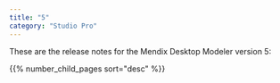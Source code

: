 ```yaml
---
title: "5"
category: "Studio Pro"
---
```


These are the release notes for the Mendix Desktop Modeler version 5:

{{% number_child_pages sort="desc" %}}
